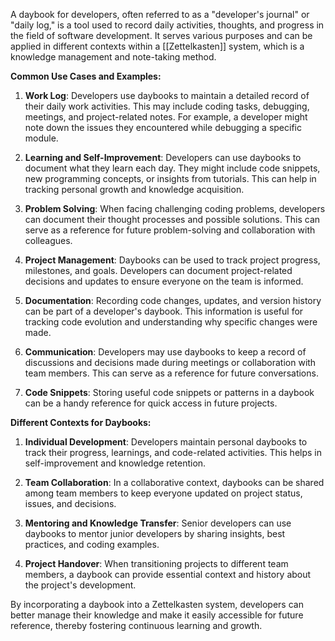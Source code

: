   
A daybook for developers, often referred to as a "developer's journal" or "daily log," is a tool used to record daily activities, thoughts, and progress in the field of software development. It serves various purposes and can be applied in different contexts within a [[Zettelkasten]] system, which is a knowledge management and note-taking method.

**Common Use Cases and Examples:**

1. **Work Log**: Developers use daybooks to maintain a detailed record of their daily work activities. This may include coding tasks, debugging, meetings, and project-related notes. For example, a developer might note down the issues they encountered while debugging a specific module.
    
2. **Learning and Self-Improvement**: Developers can use daybooks to document what they learn each day. They might include code snippets, new programming concepts, or insights from tutorials. This can help in tracking personal growth and knowledge acquisition.
    
3. **Problem Solving**: When facing challenging coding problems, developers can document their thought processes and possible solutions. This can serve as a reference for future problem-solving and collaboration with colleagues.
    
4. **Project Management**: Daybooks can be used to track project progress, milestones, and goals. Developers can document project-related decisions and updates to ensure everyone on the team is informed.
    
5. **Documentation**: Recording code changes, updates, and version history can be part of a developer's daybook. This information is useful for tracking code evolution and understanding why specific changes were made.
    
6. **Communication**: Developers may use daybooks to keep a record of discussions and decisions made during meetings or collaboration with team members. This can serve as a reference for future conversations.
    
7. **Code Snippets**: Storing useful code snippets or patterns in a daybook can be a handy reference for quick access in future projects.
    

**Different Contexts for Daybooks:**

1. **Individual Development**: Developers maintain personal daybooks to track their progress, learnings, and code-related activities. This helps in self-improvement and knowledge retention.
    
2. **Team Collaboration**: In a collaborative context, daybooks can be shared among team members to keep everyone updated on project status, issues, and decisions.
    
3. **Mentoring and Knowledge Transfer**: Senior developers can use daybooks to mentor junior developers by sharing insights, best practices, and coding examples.
    
4. **Project Handover**: When transitioning projects to different team members, a daybook can provide essential context and history about the project's development.
    

By incorporating a daybook into a Zettelkasten system, developers can better manage their knowledge and make it easily accessible for future reference, thereby fostering continuous learning and growth.